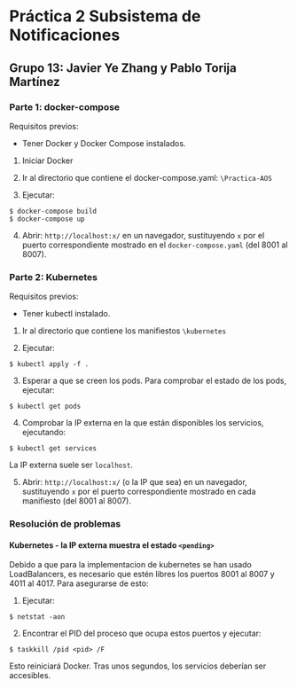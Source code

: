 # **Práctica 2** Subsistema de Notificaciones
## Grupo 13: Javier Ye Zhang y Pablo Torija Martínez

### Parte 1: docker-compose
Requisitos previos:
- Tener Docker y Docker Compose instalados.

1. Iniciar Docker

2. Ir al directorio que contiene el docker-compose.yaml:
  `\Practica-AOS`

3. Ejecutar:
  ```
  $ docker-compose build
  $ docker-compose up
  ```

4. Abrir: `http://localhost:x/` en un navegador, sustituyendo `x` por el puerto correspondiente mostrado en el `docker-compose.yaml` (del 8001 al 8007).
    
### Parte 2: Kubernetes
Requisitos previos:
- Tener kubectl instalado.

1. Ir al directorio que contiene los manifiestos
  `\kubernetes`

2. Ejecutar:
  ```
  $ kubectl apply -f .
  ```

3. Esperar a que se creen los pods. Para comprobar el estado de los pods, ejecutar:
  ```
  $ kubectl get pods
  ```

4. Comprobar la IP externa en la que están disponibles los servicios, ejecutando:
  ```
  $ kubectl get services
  ```
La IP externa suele ser `localhost`.

5. Abrir: `http://localhost:x/` (o la IP que sea) en un navegador, sustituyendo `x` por el puerto correspondiente mostrado en cada manifiesto (del 8001 al 8007).

### Resolución de problemas
#### Kubernetes - la IP externa muestra el estado `<pending>`
Debido a que para la implementacion de kubernetes se han usado LoadBalancers, es necesario que estén libres los puertos 8001 al 8007 y 4011 al 4017. Para asegurarse de esto:
1. Ejecutar:
  ```
  $ netstat -aon
  ```
2. Encontrar el PID del proceso que ocupa estos puertos y ejecutar:
  ```
  $ taskkill /pid <pid> /F
  ```
Esto reiniciará Docker. Tras unos segundos, los servicios deberían ser accesibles.